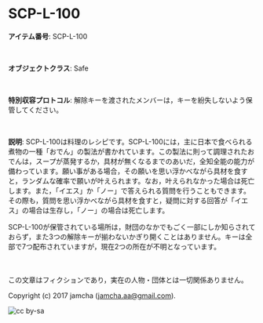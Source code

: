 

# SCP-L-100

**アイテム番号**: SCP-L-100  

<br>  

**オブジェクトクラス**: Safe  

<br>  

**特別収容プロトコル**: 解除キーを渡されたメンバーは，キーを紛失しないよう保管してください。  

<br>  

**説明**: SCP-L-100は料理のレシピです。SCP-L-100には，主に日本で食べられる煮物の一種「おでん」の製法が書かれています。この製法に則って調理されたおでんは，スープが蒸発するか，具材が無くなるまでのあいだ，全知全能の能力が備わっています。願い事がある場合，その願いを思い浮かべながら具材を食すと，ランダムな確率で願いが叶えられます。なお，叶えられなかった場合は死亡します。また，「イエス」か「ノー」で答えられる質問を行うこともできます。その際も，質問を思い浮かべながら具材を食すと，疑問に対する回答が「イエス」の場合は生存し，「ノー」の場合は死亡します。  

SCP-L-100が保管されている場所は，財団のなかでもごく一部にしか知らされておらず，また3つの解除キーが揃わないかぎり開くことはありません。キーは全部で7つ配布されていますが，現在2つの所在が不明となっています。  

<br>  
<br>  
この文章はフィクションであり，実在の人物・団体とは一切関係ありません。  

Copyright (c) 2017 jamcha (jamcha.aa@gmail.com).  

![cc by-sa](http://i.creativecommons.org/l/by-sa/4.0/88x31.png)  

